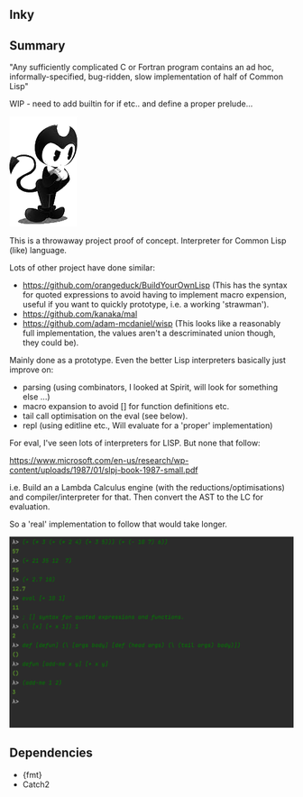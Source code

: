 ## Inky 

## Summary

"Any sufficiently complicated C or Fortran program contains an ad hoc, informally-specified, bug-ridden, slow implementation of half of Common Lisp"


WIP - need to add builtin for if etc.. and define a proper prelude...

![icon](https://github.com/lewismj/inky/blob/main/doc/resources/img/inky.png) 

This is a throwaway project proof of concept. Interpreter for Common Lisp (like) language.

Lots of other project have done similar:

- https://github.com/orangeduck/BuildYourOwnLisp (This has the syntax for quoted expressions to avoid having to 
implement macro expension, useful if you want to quickly prototype, i.e. a working 'strawman').
- https://github.com/kanaka/mal
- https://github.com/adam-mcdaniel/wisp (This looks like a reasonably full implementation, the values aren't a descriminated union though, they could be).


Mainly done as a prototype. Even the better Lisp interpreters basically just improve on:

- parsing (using combinators, I looked at Spirit, will look for something else ...)
- macro expansion to avoid [] for function definitions etc.
- tail call optimisation on the eval (see below).
- repl (using editline etc., Will evaluate for a 'proper' implementation)


For eval, I've seen lots of interpreters for LISP. But none that follow:

https://www.microsoft.com/en-us/research/wp-content/uploads/1987/01/slpj-book-1987-small.pdf

i.e. Build an a Lambda Calculus engine (with the reductions/optimisations) and compiler/interpreter for that.
Then convert the AST to the LC for evaluation.

So a 'real' implementation to follow that would take longer.

![icon](https://github.com/lewismj/inky/blob/main/doc/resources/img/screenshot1.png)



## Dependencies

- {fmt}
- Catch2
